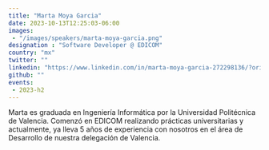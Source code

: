 ```yaml
---
title: "Marta Moya Garcia"
date: 2023-10-13T12:25:03-06:00
images: 
 - "/images/speakers/marta-moya-garcia.png"
designation : "Software Developer @ EDICOM"
country: "mx"
twitter: ""
linkedin: "https://www.linkedin.com/in/marta-moya-garcia-272298136/?originalSubdomain=es"
github: ""
events: 
 - 2023-h2
---
```


Marta es graduada en Ingeniería Informática por la Universidad Politécnica de Valencia. Comenzó en EDICOM realizando prácticas universitarias y actualmente, ya lleva 5 años de experiencia con nosotros en el área de Desarrollo de nuestra delegación de Valencia.